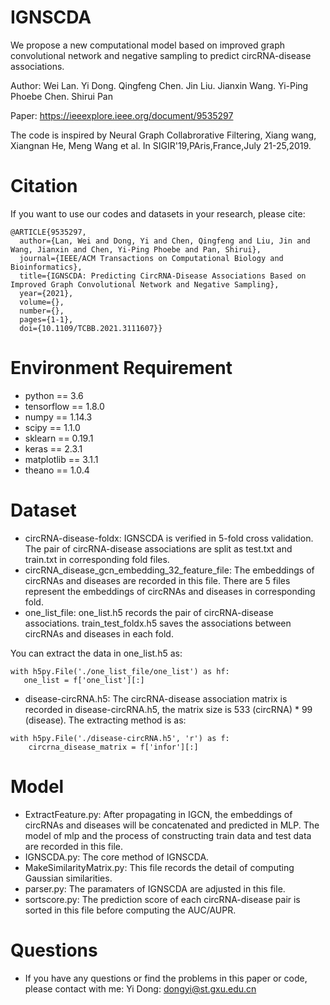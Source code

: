 # IGNSCDA
We propose a new computational model based on improved graph convolutional network and negative sampling to predict circRNA-disease associations. 

Author: Wei Lan. Yi Dong. Qingfeng Chen. Jin Liu. Jianxin Wang. Yi-Ping Phoebe Chen. Shirui Pan

Paper: https://ieeexplore.ieee.org/document/9535297

The code is inspired by Neural Graph Collabrorative Filtering, Xiang wang, Xiangnan He, Meng Wang et al. In SIGIR'19,PAris,France,July 21-25,2019.

# Citation
If you want to use our codes and datasets in your research, please cite:

```
@ARTICLE{9535297,
  author={Lan, Wei and Dong, Yi and Chen, Qingfeng and Liu, Jin and Wang, Jianxin and Chen, Yi-Ping Phoebe and Pan, Shirui},
  journal={IEEE/ACM Transactions on Computational Biology and Bioinformatics}, 
  title={IGNSCDA: Predicting CircRNA-Disease Associations Based on Improved Graph Convolutional Network and Negative Sampling}, 
  year={2021},
  volume={},
  number={},
  pages={1-1},
  doi={10.1109/TCBB.2021.3111607}}
```

# Environment Requirement
+ python == 3.6
+ tensorflow == 1.8.0
+ numpy == 1.14.3
+ scipy == 1.1.0
+ sklearn == 0.19.1
+ keras == 2.3.1
+ matplotlib == 3.1.1
+ theano == 1.0.4

# Dataset
+ circRNA-disease-foldx: IGNSCDA is verified in 5-fold cross validation. The pair of circRNA-disease associations are split as test.txt and train.txt in corresponding fold files.
+ circRNA_disease_gcn_embedding_32_feature_file: The embeddings of circRNAs and diseases are recorded in this file. There are 5 files represent the embeddings of circRNAs and diseases in corresponding fold.
+ one_list_file: one_list.h5 records the pair of circRNA-disease associations. train_test_foldx.h5 saves the associations between circRNAs and diseases in each fold.


You can extract the data in one_list.h5 as:
```
with h5py.File('./one_list_file/one_list') as hf:
   one_list = f['one_list'][:]
```
+ disease-circRNA.h5: The circRNA-disease association matrix is recorded in disease-circRNA.h5, the matrix size is 533 (circRNA) * 99 (disease). The extracting method is as:
```
with h5py.File('./disease-circRNA.h5', 'r') as f:
    circrna_disease_matrix = f['infor'][:]
```

# Model
+ ExtractFeature.py: After propagating in IGCN, the embeddings of circRNAs and diseases will be concatenated and predicted in MLP. The model of mlp and the process of constructing train data and test data are recorded in this file.
+ IGNSCDA.py: The core method of IGNSCDA.
+ MakeSimilarityMatrix.py: This file records the detail of computing Gaussian similarities.
+  parser.py: The paramaters of IGNSCDA are adjusted in this file.
+  sortscore.py: The prediction score of each circRNA-disease pair is sorted in this file before computing the AUC/AUPR.

# Questions
+ If you have any questions or find the problems in this paper or code, please contact with me: Yi Dong: dongyi@st.gxu.edu.cn
